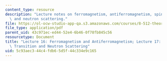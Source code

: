 ```yaml
---
content_type: resource
description: "Lecture notes on ferromagnetism, antiferromagnetism, spin-\xADflop transitions,\
  \ and neutron scattering."
file: https://ol-ocw-studio-app-qa.s3.amazonaws.com/courses/8-512-theory-of-solids-ii-spring-2009/5c93aec344c4fdb65d5f44c334e9c165_MIT8_512s09_lec16_17.pdf
file_type: application/pdf
parent_uid: 43c971ec-ed44-52e4-6b46-0f78fb845c56
resourcetype: Document
title: "Lecture 16: Ferromagnetism and Antiferromagnetism; Lecture 17: Spin\xADFlop\
  \ Transition and Neutron Scattering"
uid: 5c93aec3-44c4-fdb6-5d5f-44c334e9c165
---
```

